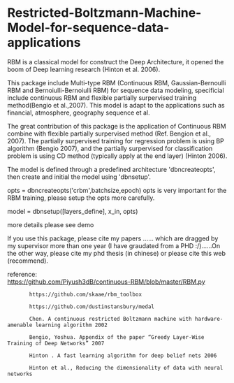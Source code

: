 # Restricted-Boltzmann-Machine-Model-for-sequence-data-applications
RBM is a classical model for construct the Deep Architecture, it opened the boom of Deep learning research (Hinton et al. 2006). 

This package include Multi-type RBM (Continuous RBM, Gaussian-Bernoulli RBM and Bernoiulli-Bernoiulli RBM) for sequence data modeling, specificial include continuous RBM and flexible partially surpervised training method(Bengio et al.,2007). This model is adapt to the applications such as financial, atmosphere, geography sequence et al. 

The great contribution of this package is the application of Continuous RBM combine with flexible partially surpervised method (Ref. Bengion et al., 2007). The partially surpervised training for regression problem is using BP algorithm (Bengio 2007), and the partially surpervised for classification problem is using CD method (typically apply at the end layer) (Hinton 2006). 

The model is defined through a predefined architecture 'dbncreateopts', then create and initial the model using 'dbnsetup'.

opts = dbncreateopts('crbm',batchsize,epoch)
opts is very important for the RBM training, please setup the opts more carefully.

model = dbnsetup([layers_define], x_in, opts)

more details please see demo

If you use this package, please cite my papers ...... which are dragged by my supervisor more than one year (I have graudated from a PHD :/)......On the other way, please cite my phd thesis (in chinese) or please cite this web (recommend). 

reference:  
           https://github.com/Piyush3dB/continuous-RBM/blob/master/RBM.py

           https://github.com/skaae/rbm_toolbox
           
           https://github.com/dustinstansbury/medal
           
           Chen. A continuous restricted Boltzmann machine with hardware-amenable learning algorithm 2002
           
           Bengio, Yoshua. Appendix of the paper “Greedy Layer-Wise Training of Deep Networks” 2007
           
           Hinton . A fast learning algorithm for deep belief nets 2006
           
           Hinton et al., Reducing the dimensionality of data with neural networks
           
